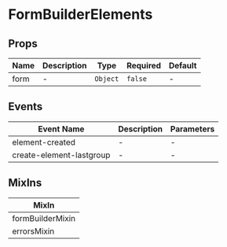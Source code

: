# FormBuilderElements

## Props

<!-- @vuese:FormBuilderElements:props:start -->
|Name|Description|Type|Required|Default|
|---|---|---|---|---|
|form|-|`Object`|`false`|-|

<!-- @vuese:FormBuilderElements:props:end -->


## Events

<!-- @vuese:FormBuilderElements:events:start -->
|Event Name|Description|Parameters|
|---|---|---|
|element-created|-|-|
|create-element-lastgroup|-|-|

<!-- @vuese:FormBuilderElements:events:end -->


## MixIns

<!-- @vuese:FormBuilderElements:mixIns:start -->
|MixIn|
|---|
|formBuilderMixin|
|errorsMixin|

<!-- @vuese:FormBuilderElements:mixIns:end -->


